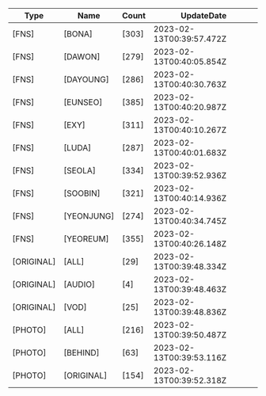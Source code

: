 | Type | Name | Count | UpdateDate |
| ---- | ---- | ----- | ---- |
|[FNS]|[BONA]|[303]|2023-02-13T00:39:57.472Z|
|[FNS]|[DAWON]|[279]|2023-02-13T00:40:05.854Z|
|[FNS]|[DAYOUNG]|[286]|2023-02-13T00:40:30.763Z|
|[FNS]|[EUNSEO]|[385]|2023-02-13T00:40:20.987Z|
|[FNS]|[EXY]|[311]|2023-02-13T00:40:10.267Z|
|[FNS]|[LUDA]|[287]|2023-02-13T00:40:01.683Z|
|[FNS]|[SEOLA]|[334]|2023-02-13T00:39:52.936Z|
|[FNS]|[SOOBIN]|[321]|2023-02-13T00:40:14.936Z|
|[FNS]|[YEONJUNG]|[274]|2023-02-13T00:40:34.745Z|
|[FNS]|[YEOREUM]|[355]|2023-02-13T00:40:26.148Z|
|[ORIGINAL]|[ALL]|[29]|2023-02-13T00:39:48.334Z|
|[ORIGINAL]|[AUDIO]|[4]|2023-02-13T00:39:48.463Z|
|[ORIGINAL]|[VOD]|[25]|2023-02-13T00:39:48.836Z|
|[PHOTO]|[ALL]|[216]|2023-02-13T00:39:50.487Z|
|[PHOTO]|[BEHIND]|[63]|2023-02-13T00:39:53.116Z|
|[PHOTO]|[ORIGINAL]|[154]|2023-02-13T00:39:52.318Z|